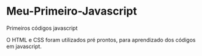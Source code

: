 # Meu-Primeiro-Javascript
Primeiros códigos javascript

O HTML e CSS foram utilizados pré prontos, para aprendizado dos códigos em javascript.
